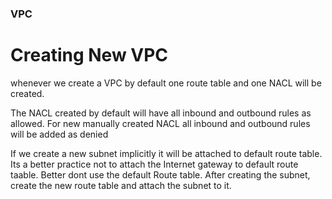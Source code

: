 ### VPC

# Creating New VPC
whenever we create a VPC by default one route table and one NACL will be created.

The NACL created by default will have all inbound and outbound rules as allowed. For new manually created NACL all inbound and outbound rules will be added as denied

If we create a new subnet implicitly it will be attached to default route table. Its a better practice not to attach the Internet gateway to default route taable.
Better dont use the default Route table. After creating the subnet, create the new route table and attach the subnet to it.
